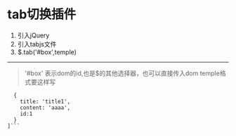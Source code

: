 # tab切换插件

1. 引入jQuery
2. 引入tabjs文件
3. $.tab('#box',temple)

***
> '#box' 表示dom的id,也是$的其他选择器，也可以直接传入dom
>temple格式要这样写

```var tmeplate = [
  {
    title: 'title1',
    content: 'aaaa',
    id:1
  }
]```